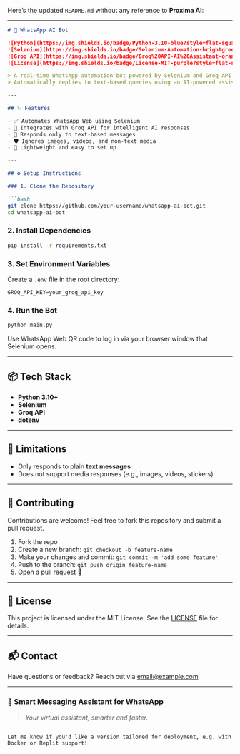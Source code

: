 Here’s the updated `README.md` without any reference to **Proxima AI**:

---

````markdown
# 🤖 WhatsApp AI Bot

![Python](https://img.shields.io/badge/Python-3.10-blue?style=flat-square&logo=python)
![Selenium](https://img.shields.io/badge/Selenium-Automation-brightgreen?style=flat-square&logo=selenium)
![Groq API](https://img.shields.io/badge/Groq%20API-AI%20Assistant-orange?style=flat-square)
![License](https://img.shields.io/badge/License-MIT-purple?style=flat-square)

> A real-time WhatsApp automation bot powered by Selenium and Groq API.  
> Automatically replies to text-based queries using an AI-powered assistant.

---

## ✨ Features

- ✅ Automates WhatsApp Web using Selenium
- 🧠 Integrates with Groq API for intelligent AI responses
- 📨 Responds only to text-based messages
- 🛡 Ignores images, videos, and non-text media
- 🚀 Lightweight and easy to set up

---

## ⚙️ Setup Instructions

### 1. Clone the Repository

```bash
git clone https://github.com/your-username/whatsapp-ai-bot.git
cd whatsapp-ai-bot
````

### 2. Install Dependencies

```bash
pip install -r requirements.txt
```

### 3. Set Environment Variables

Create a `.env` file in the root directory:

```env
GROQ_API_KEY=your_groq_api_key
```

### 4. Run the Bot

```bash
python main.py
```

Use WhatsApp Web QR code to log in via your browser window that Selenium opens.

---

## 📦 Tech Stack

* **Python 3.10+**
* **Selenium**
* **Groq API**
* **dotenv**

---

## 🛑 Limitations

* Only responds to plain **text messages**
* Does not support media responses (e.g., images, videos, stickers)

---

## 🤝 Contributing

Contributions are welcome! Feel free to fork this repository and submit a pull request.

1. Fork the repo
2. Create a new branch: `git checkout -b feature-name`
3. Make your changes and commit: `git commit -m 'add some feature'`
4. Push to the branch: `git push origin feature-name`
5. Open a pull request 🚀

---

## 📄 License

This project is licensed under the MIT License. See the [LICENSE](LICENSE) file for details.

---

## 📬 Contact

Have questions or feedback? Reach out via [email@example.com](mailto:email@example.com)

---

### 🚀 Smart Messaging Assistant for WhatsApp

> *Your virtual assistant, smarter and faster.*

```

Let me know if you'd like a version tailored for deployment, e.g. with Docker or Replit support!
```
